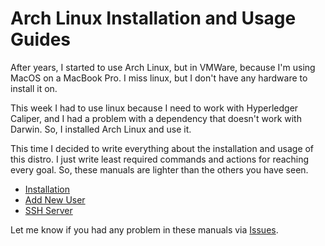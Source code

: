# Arch Linux Installation and Usage Guides

After years, I started to use Arch Linux, but in VMWare, because I'm using MacOS on a MacBook Pro.
I miss linux, but I don't have any hardware to install it on.

This week I had to use linux because I need to work with Hyperledger Caliper, and I had a problem with a dependency that doesn't work with Darwin.
So, I installed Arch Linux and use it.

This time I decided to write everything about the installation and usage of this distro.
I just write least required commands and actions for reaching every goal.
So, these manuals are lighter than the others you have seen.

* [Installation](./installation.md)
* [Add New User](./addUser.md)
* [SSH Server](./sshServer.md)

Let me know if you had any problem in these manuals via [Issues](https://github.com/nasermirzaei89/archlinux/issues).
